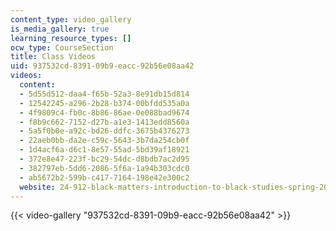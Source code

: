 ```yaml
---
content_type: video_gallery
is_media_gallery: true
learning_resource_types: []
ocw_type: CourseSection
title: Class Videos
uid: 937532cd-8391-09b9-eacc-92b56e08aa42
videos:
  content:
  - 5d55d512-daa4-f65b-52a3-8e91db15d814
  - 12542245-a296-2b28-b374-00bfdd535a0a
  - 4f9809c4-fb0c-8b86-86ae-0e088bad9674
  - f8b9c662-7152-d27b-a1e3-1413edd8560a
  - 5a5f0b0e-a92c-bd26-ddfc-3675b4376273
  - 22aeb0bb-da2e-c59c-5643-3b7da254cb0f
  - 1d4acf6a-d6c1-8e57-55ad-5bd39af18921
  - 372e8e47-223f-bc29-54dc-d8bdb7ac2d95
  - 382797eb-5dd6-2086-5f6a-1a94b303cdc0
  - ab5672b2-599b-c417-7164-198e42e300c2
  website: 24-912-black-matters-introduction-to-black-studies-spring-2017
---
```



{{< video-gallery "937532cd-8391-09b9-eacc-92b56e08aa42" >}}

